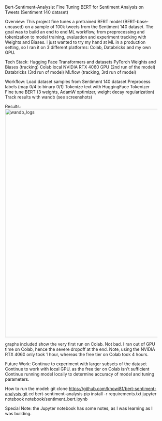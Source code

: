 Bert-Sentiment-Analysis: Fine Tuning BERT for Sentiment Analysis on Tweets (Sentiment 140 dataset)

Overview: This project fine tunes a pretrained BERT model (BERT-base-uncased) on a sample of 100k tweets from the Sentiment 140 dataset. 
   The goal was to build an end to end ML workflow, from preprocessing and tokenization to model training, evaluation and experiment
   tracking with Weights and Biases. I just wanted to try my hand at ML in a production setting, so I ran it on 3 different platforms: Colab, Databricks and my own GPU.
   
Tech Stack: 
  Hugging Face Transformers and datasets
  PyTorch
  Weights and Biases (tracking)
  Colab
  local NVIDIA RTX 4060 GPU (2nd run of the model)
  Databricks (3rd run of model)
  MLflow (tracking, 3rd run of model)
  
Workflow: 
 Load dataset samples from Sentiment 140 dataset
 Preprocess labels (map 0/4 to binary 0/1)
 Tokenize text with HuggingFace Tokenizer
 Fine tune BERT (3 weights, AdamW optimizer, weight decay regularization)
 Track results with wandb (see screenshots)

 Results: 
 <img width="1864" height="753" alt="wandb_logs" src="https://github.com/user-attachments/assets/97c19513-efce-4106-ada7-b0358516a64b" />

  graphs included show the very first run on Colab. Not bad. I ran out of GPU time on Colab, hence the severe dropoff at the end. Note, using the NVIDIA RTX 4060 only took 1 hour, whereas the free tier on Colab took 4 hours. 
  

Future Work: 
 Continue to experiment with larger subsets of the dataset
 Continue to work with local GPU, as the free tier on Colab isn't sufficient
 Continue running model locally to determine accuracy of model and tuning parameters. 

 How to run the model: 
git clone https://github.com/khowi81/bert-sentiment-analysis.git
cd bert-sentiment-analysis
pip install -r requirements.txt
jupyter notebook notebook/sentiment_bert.ipynb


 Special Note: the Jupyter notebook has some notes, as I was learning as I was building. 
